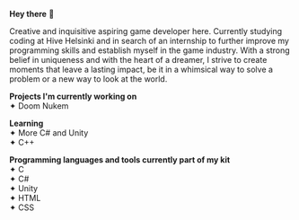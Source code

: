 <b>Hey there</b> 👻

Creative and inquisitive aspiring game developer here. Currently studying coding at Hive Helsinki and in search of an internship to further improve my programming skills and establish myself in the game industry. With a strong belief in uniqueness and with the heart of a dreamer, I strive to create moments that leave a lasting impact, be it in a whimsical way to solve a problem or a new way to look at the world. 

<b>Projects I'm currently working on </b></br>
✦ Doom Nukem

<b>Learning </b></br>
✦ More C# and Unity </br>
✦ C++ </br>

<b>Programming languages and tools currently part of my kit </b></br>
✦ C </br>
✦ C# </br>
✦ Unity </br>
✦ HTML </br>
✦ CSS </br>
